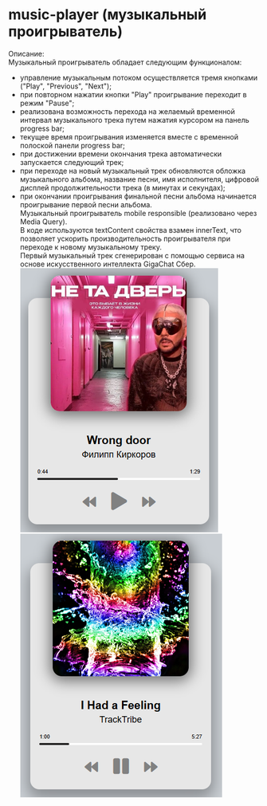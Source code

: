 # music-player (музыкальный проигрыватель)
Описание: <br />
Музыкальный проигрыватель обладает следующим функционалом:<br />
  - управление музыкальным потоком осуществляется тремя кнопками ("Play", "Previous", "Next");<br />
  - при повторном нажатии кнопки "Play" проигрывание переходит в режим "Pause";<br />
  - реализована возможность перехода на желаемый временной интервал музыкального трека путем нажатия курсором на панель progress bar;<br />
  - текущее время проигрывания изменяется вместе с временной полоской панели progress bar;<br />
  - при достижении времени окончания трека автоматически запускается следующий трек;<br />
  - при переходе на новый музыкальный трек обновляются обложка музыкального альбома, название песни, имя исполнителя, цифровой дисплей продолжительности трека (в минутах и секундах);<br />
  - при окончании проигрывания финальной песни альбома начинается проигрывание первой песни альбома.<br />
Музыкальный проигрыватель mobile responsible (реализовано через Media Query).<br />
В коде используются textContent свойства взамен innerText, что позволяет ускорить производительность проигрывателя при переходе к новому музыкальному треку.<br />
Первый музыкальный трек сгенерирован с помощью сервиса на основе искусственного интеллекта GigaChat Сбер.<br />
  !['Скриншот проекта 1'](img/screenshot01.PNG)
  !['Скриншот проекта 2'](img/screenshot02.PNG)
